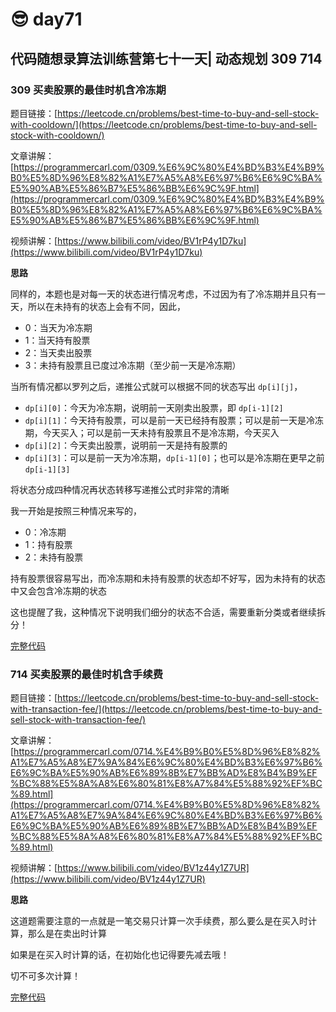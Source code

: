 # 😎 day71

## 代码随想录算法训练营第七十一天| 动态规划 309 714

### 309 买卖股票的最佳时机含冷冻期

题目链接：[https://leetcode.cn/problems/best-time-to-buy-and-sell-stock-with-cooldown/](https://leetcode.cn/problems/best-time-to-buy-and-sell-stock-with-cooldown/)

文章讲解：[https://programmercarl.com/0309.%E6%9C%80%E4%BD%B3%E4%B9%B0%E5%8D%96%E8%82%A1%E7%A5%A8%E6%97%B6%E6%9C%BA%E5%90%AB%E5%86%B7%E5%86%BB%E6%9C%9F.html](https://programmercarl.com/0309.%E6%9C%80%E4%BD%B3%E4%B9%B0%E5%8D%96%E8%82%A1%E7%A5%A8%E6%97%B6%E6%9C%BA%E5%90%AB%E5%86%B7%E5%86%BB%E6%9C%9F.html)

视频讲解：[https://www.bilibili.com/video/BV1rP4y1D7ku](https://www.bilibili.com/video/BV1rP4y1D7ku)

**思路**

同样的，本题也是对每一天的状态进行情况考虑，不过因为有了冷冻期并且只有一天，所以在未持有的状态上会有不同，因此，

* 0：当天为冷冻期
* 1：当天持有股票
* 2：当天卖出股票
* 3：未持有股票且已度过冷冻期（至少前一天是冷冻期）

当所有情况都以罗列之后，递推公式就可以根据不同的状态写出 `dp[i][j]`，

* `dp[i][0]`：今天为冷冻期，说明前一天刚卖出股票，即 `dp[i-1][2]`
* `dp[i][1]`：今天持有股票，可以是前一天已经持有股票；可以是前一天是冷冻期，今天买入；可以是前一天未持有股票且不是冷冻期，今天买入
* `dp[i][2]`：今天卖出股票，说明前一天是持有股票的
* `dp[i][3]`：可以是前一天为冷冻期，`dp[i-1][0]`；也可以是冷冻期在更早之前 `dp[i-1][3]`

将状态分成四种情况再状态转移写递推公式时非常的清晰

我一开始是按照三种情况来写的，

* 0：冷冻期
* 1：持有股票
* 2：未持有股票

持有股票很容易写出，而冷冻期和未持有股票的状态却不好写，因为未持有的状态中又会包含冷冻期的状态

这也提醒了我，这种情况下说明我们细分的状态不合适，需要重新分类或者继续拆分！

[完整代码](https://github.com/hd2yao/leetcode/tree/master/training/day71/0309\_best\_time\_to\_buy\_and\_sell\_stock\_with\_cooldown.go)

### 714 买卖股票的最佳时机含手续费

题目链接：[https://leetcode.cn/problems/best-time-to-buy-and-sell-stock-with-transaction-fee/](https://leetcode.cn/problems/best-time-to-buy-and-sell-stock-with-transaction-fee/)

文章讲解：[https://programmercarl.com/0714.%E4%B9%B0%E5%8D%96%E8%82%A1%E7%A5%A8%E7%9A%84%E6%9C%80%E4%BD%B3%E6%97%B6%E6%9C%BA%E5%90%AB%E6%89%8B%E7%BB%AD%E8%B4%B9%EF%BC%88%E5%8A%A8%E6%80%81%E8%A7%84%E5%88%92%EF%BC%89.html](https://programmercarl.com/0714.%E4%B9%B0%E5%8D%96%E8%82%A1%E7%A5%A8%E7%9A%84%E6%9C%80%E4%BD%B3%E6%97%B6%E6%9C%BA%E5%90%AB%E6%89%8B%E7%BB%AD%E8%B4%B9%EF%BC%88%E5%8A%A8%E6%80%81%E8%A7%84%E5%88%92%EF%BC%89.html)

视频讲解：[https://www.bilibili.com/video/BV1z44y1Z7UR](https://www.bilibili.com/video/BV1z44y1Z7UR)

**思路**

这道题需要注意的一点就是一笔交易只计算一次手续费，那么要么是在买入时计算，那么是在卖出时计算

如果是在买入时计算的话，在初始化也记得要先减去哦！

切不可多次计算！

[完整代码](https://github.com/hd2yao/leetcode/tree/master/training/day71/0714\_best\_time\_to\_buy\_and\_sell\_stock\_with\_transaction\_fee.go)
